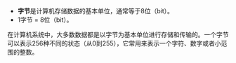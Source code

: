 - **字节**是计算机存储数据的基本单位，通常等于8位（bit）。
- 1字节 = 8位（bit）。

在计算机系统中，大多数数据都是以字节为基本单位进行存储和传输的。一个字节可以表示256种不同的状态（从0到255），它常用来表示一个字符、数字或者小范围的整数。
